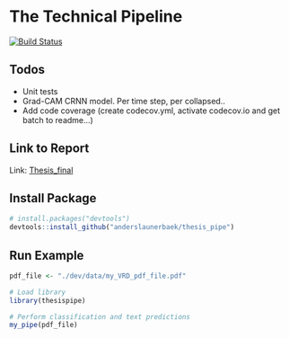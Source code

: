 
<!-- README.md is generated from README.Rmd. Please edit that file -->
The Technical Pipeline
======================

[![Build Status](https://travis-ci.com/anderslaunerbaek/thesis_pipe.svg?branch=master)](https://travis-ci.com/anderslaunerbaek/thesis_pipe)

<!--
## Performance Tables





Partition        Kappa....   Error.Rate.... 
---------------  ----------  ---------------
Train Set        99.7117     0.1651         
Validation Set   98.5066     0.8557         
Test Set         98.4293     0.8998         




Partition        LER      Error.Rate.... 
---------------  -------  ---------------
Train Set        1.684    56.5776        
Validation Set   2.5885   74.2798        
Test Set         2.6472   72.8618        



First.Stage   Second.Stage   N       Percentage.... 
------------  -------------  ------  ---------------
Correct       Correct        35      1              
Correct       Wrong          573     18             
Correct       -              2,575   81             
Wrong         -              36      1              

-->
Todos
-----

-   Unit tests
-   Grad-CAM CRNN model. Per time step, per collapsed..
-   Add code coverage (create codecov.yml, activate codecov.io and get batch to readme...)

Link to Report
--------------

Link: [Thesis\_final](https://github.com/anderslaunerbaek/thesis_pipe/blob/master/Thesis_final.pdf)

Install Package
---------------

``` r
# install.packages("devtools")
devtools::install_github("anderslaunerbaek/thesis_pipe")
```

Run Example
-----------

``` r
pdf_file <- "./dev/data/my_VRD_pdf_file.pdf"

# Load library
library(thesispipe)

# Perform classification and text predictions
my_pipe(pdf_file)
```
